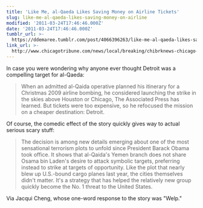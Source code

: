 ```yaml
---
title: 'Like Me, al-Qaeda Likes Saving Money on Airline Tickets'
slug: like-me-al-qaeda-likes-saving-money-on-airline
modified: '2011-03-24T17:46:46.000Z'
date: '2011-03-24T17:46:46.000Z'
tumblr_url: >-
  https://ddemaree.tumblr.com/post/4066396263/like-me-al-qaeda-likes-saving-money-on-airline
link_url: >-
  http://www.chicagotribune.com/news/local/breaking/chibrknews-chicago-flight-was-too-expensive-for-alqaida-bomb-suspect-20110324,0,1545625.story
---
```

In case you were wondering why anyone ever thought Detroit was a compelling target for al-Qaeda:

> When an admitted al-Qaida operative planned his itinerary for a Christmas 2009 airline bombing, he considered launching the strike in the skies above Houston or Chicago, The Associated Press has learned. But tickets were too expensive, so he refocused the mission on a cheaper destination: Detroit.

Of course, the comedic effect of the story quickly gives way to actual serious scary stuff:

> The decision is among new details emerging about one of the most sensational terrorism plots to unfold since President Barack Obama took office. It shows that al-Qaida's Yemen branch does not share Osama bin Laden's desire to attack symbolic targets, preferring instead to strike at targets of opportunity. Like the plot that nearly blew up U.S.-bound cargo planes last year, the cities themselves didn't matter. It's a strategy that has helped the relatively new group quickly become the No. 1 threat to the United States.

Via Jacqui Cheng, whose one-word response to the story was "Welp."
